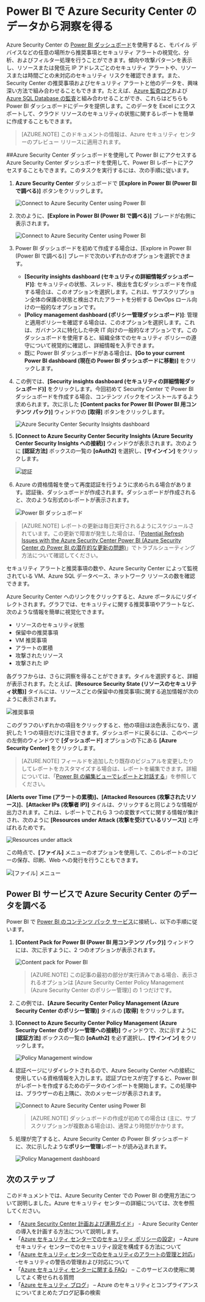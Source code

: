 <properties
   pageTitle="Power BI で Azure Security Center のデータから洞察を得る | Microsoft Azure"
   description="Azure Security Center の Power BI コンテンツ パックを使用すると、レポート用に作成されたデータセットに基づいて、セキュリティ アラート、推奨事項、攻撃されたリソース、および傾向を簡単に見つけることができます。"
   services="security-center"
   documentationCenter="na"
   authors="YuriDio"
   manager="swadhwa"
   editor=""/>

<tags
   ms.service="security-center"
   ms.devlang="na"
   ms.topic="hero-article"
   ms.tgt_pltfrm="na"
   ms.workload="na"
   ms.date="07/08/2016"
   ms.author="yurid"/>

# Power BI で Azure Security Center のデータから洞察を得る
Azure Security Center の [Power BI ダッシュボード](http://aka.ms/azure-security-center-power-bi)を使用すると、モバイル デバイスなどの任意の場所から推奨事項とセキュリティ アラートの視覚化、分析、およびフィルター処理を行うことができます。傾向や攻撃パターンを表示し、リソースまたは発信元 IP アドレスごとのセキュリティ アラートや、リソースまたは時間ごとの未対応のセキュリティ リスクを確認できます。また、Security Center の推奨事項およびセキュリティ アラートと他のデータを、興味深い方法で組み合わせることもできます。たとえば、[Azure 監査ログ](https://powerbi.microsoft.com/blog/monitor-azure-audit-logs-with-power-bi/)および [Azure SQL Database の監査](https://powerbi.microsoft.com/blog/monitor-your-azure-sql-database-auditing-activity-with-power-bi/)と組み合わせることができ、これらはどちらも Power BI ダッシュボードにデータを提供します。このデータを Excel にエクスポートして、クラウド リソースのセキュリティの状態に関するレポートを簡単に作成することもできます。

> [AZURE.NOTE] このドキュメントの情報は、Azure セキュリティ センターのプレビュー リリースに適用されます。


##Azure Security Center ダッシュボードを使用して Power BI にアクセスする
Azure Security Center ダッシュボードを使用して、Power BI レポートにアクセスすることもできます。このタスクを実行するには、次の手順に従います。

1. **Azure Security Center** ダッシュボードで **[Explore in Power BI (Power BI で調べる)]** ボタンをクリックします。

	![Connect to Azure Security Center using Power BI](./media/security-center-powerbi/security-center-powerbi-fig1-new1.png)

2. 次のように、**[Explore in Power BI (Power BI で調べる)]** ブレードが右側に表示されます。

	![Connect to Azure Security Center using Power BI](./media/security-center-powerbi/security-center-powerbi-fig1-new2.png)

3. Power BI ダッシュボードを初めて作成する場合は、[Explore in Power BI (Power BI で調べる)] ブレードで次のいずれかのオプションを選択できます。

	- **[Security insights dashboard (セキュリティの詳細情報ダッシュボード)]**: セキュリティの状態、スレッド、検出を含むダッシュボードを作成する場合は、このオプションを選択します。これは、サブスクリプション全体の保護の状態と検出されたアラートを分析する DevOps ロール向けの一般的なオプションです。
	- **[Policy management dashboard (ポリシー管理ダッシュボード)]**: 管理と適用ポリシーを確認する場合は、このオプションを選択します。これは、ガバナンスに特化した中央 IT 向けの一般的なオプションです。このダッシュボードを使用すると、組織全体でのセキュリティ ポリシーの遵守について視覚的に確認し、詳細情報を入手できます。
	- 既に Power BI ダッシュボードがある場合は、**[Go to your current Power BI dashboard (現在の Power BI ダッシュボードに移動)]** をクリックします。

4. この例では、**[Security insights dashboard (セキュリティの詳細情報ダッシュボード)]** をクリックします。今回初めて Security Center で Power BI ダッシュボードを作成する場合、コンテンツ パックをインストールするよう求められます。次に示した **[Content packs for Power BI (Power BI 用コンテンツ パック)]** ウィンドウの **[取得]** ボタンをクリックします。

	![Azure Security Center Security Insights dashboard](./media/security-center-powerbi/security-center-powerbi-fig1-new3.png)

5. **[Connect to Azure Security Center Security Insights (Azure Security Center Security Insights への接続)]** ウィンドウが表示されます。次のように **[認証方法]** ボックスの一覧の **[oAuth2]** を選択し、**[サインイン]** をクリックします。
	
	![認証](./media/security-center-powerbi/security-center-powerbi-fig1-new4.png)

6. Azure の資格情報を使って再度認証を行うように求められる場合があります。認証後、ダッシュボードが作成されます。ダッシュボードが作成されると、次のような形式のレポートが表示されます。

	![Power BI ダッシュボード](./media/security-center-powerbi/security-center-powerbi-fig1-new5.png)


> [AZURE.NOTE] レポートの更新は毎日実行されるようにスケジュールされています。この更新で障害が発生した場合は、「[Potential Refresh Issues with the Azure Security Center Power BI (Azure Security Center の Power BI の潜在的な更新の問題)](https://blogs.msdn.microsoft.com/azuresecurity/2016/04/07/azure-security-center-power-bi-refresh-fails/)」でトラブルシューティング方法について確認してください。

セキュリティ アラートと推奨事項の数や、Azure Security Center によって監視されている VM、Azure SQL データベース、ネットワーク リソースの数を確認できます。

Azure Security Center へのリンクをクリックすると、Azure ポータルにリダイレクトされます。グラフでは、セキュリティに関する推奨事項やアラートなど、次のような情報を簡単に視覚化できます。

- リソースのセキュリティ状態
- 保留中の推奨事項
- VM 推奨事項
- アラートの累積
- 攻撃されたリソース
- 攻撃された IP

各グラフからは、さらに洞察を得ることができます。タイルを選択すると、詳細が表示されます。たとえば、**[Resource Security State (リソースのセキュリティ状態)]** タイルには、リソースごとの保留中の推奨事項に関する追加情報が次のように表示されます。

![推奨事項](./media/security-center-powerbi/security-center-powerbi-fig1-new6.png)

このグラフのいずれかの項目をクリックすると、他の項目は淡色表示になり、選択した 1 つの項目だけに注目できます。ダッシュボードに戻るには、このページの左側のウィンドウで **[ダッシュボード]** オプションの下にある **[Azure Security Center]** をクリックします。

> [AZURE.NOTE] フィールドを追加したり既存のビジュアルを変更したりしてレポートをカスタマイズする場合は、レポートを編集できます。詳細については、「[Power BI の編集ビューでレポートと対話する](https://powerbi.microsoft.com/documentation/powerbi-service-interact-with-a-report-in-editing-view/)」を参照してください。

**[Alerts over Time (アラートの累積)]、[Attacked Resources (攻撃されたリソース)]**、**[Attacker IPs (攻撃者 IP)]** タイルは、クリックすると同じような情報が出力されます。これは、レポートでこれら 3 つの変数すべてに関する情報が集計され、次のように **[Resources under Attack (攻撃を受けているリソース)]** と呼ばれるためです。

![Resources under attack](./media/security-center-powerbi/security-center-powerbi-fig1-new7.png)

この時点で、**[ファイル]** メニューのオプションを使用して、このレポートのコピーの保存、印刷、Web への発行を行うこともできます。

![[ファイル] メニュー](./media/security-center-powerbi/security-center-powerbi-fig8.png)

## Power BI サービスで Azure Security Center のデータを調べる

Power BI で [Power BI のコンテンツ パック サービス](https://msit.powerbi.com/groups/me/getdata/services)に接続し、以下の手順に従います。

1. **[Content Pack for Power BI (Power BI 用コンテンツ パック)]** ウィンドウには、次に示すように、2 つのオプションが表示されます。

	![Content pack for Power BI](./media/security-center-powerbi/security-center-powerbi-fig1-new.png)

	>[AZURE.NOTE] この記事の最初の部分が実行済みである場合、表示されるオプションは [Azure Security Center Policy Management (Azure Security Center のポリシー管理)] の 1 つだけです。

2. この例では、**[Azure Security Center Policy Management (Azure Security Center のポリシー管理)]** タイルの **[取得]** をクリックします。

3. **[Connect to Azure Security Center Policy Management (Azure Security Center のポリシー管理への接続)]** ウィンドウで、次に示すように **[認証方法]** ボックスの一覧の **[oAuth2]** を必ず選択し、**[サインイン]** をクリックします。

	![Policy Management window](./media/security-center-powerbi/security-center-powerbi-fig1-new8.png)

4. 認証ページにリダイレクトされるので、Azure Security Center への接続に使用している資格情報を入力します。認証プロセスが完了すると、Power BI がレポートを作成するためのデータのインポートを開始します。この処理中は、ブラウザーの右上隅に、次のメッセージが表示されます。

	![Connect to Azure Security Center using Power BI](./media/security-center-powerbi/security-center-powerbi-fig4.png)

	>[AZURE.NOTE] ダッシュボードの作成が初めての場合は (主に、サブスクリプションが複数ある場合は)、通常より時間がかかります。

5. 処理が完了すると、Azure Security Center の Power BI ダッシュボードに、次に示したような**ポリシー管理**レポートが読み込まれます。

	![Policy Management dashboard](./media/security-center-powerbi/security-center-powerbi-fig1-new9.png)

## 次のステップ
このドキュメントでは、Azure Security Center での Power BI の使用方法について説明しました。Azure セキュリティ センターの詳細については、次を参照してください。

- 「[Azure Security Center 計画および運用ガイド](security-center-planning-and-operations-guide.md)」 - Azure Security Center の導入を計画する方法について説明します。
- 「[Azure セキュリティ センターでのセキュリティ ポリシーの設定](security-center-policies.md)」 – Azure セキュリティ センターでのセキュリティ設定を構成する方法について
- 「[Azure セキュリティ センターでのセキュリティのアラートの管理と対応](security-center-managing-and-responding-alerts.md)」 -セキュリティの警告の管理および対応について
- 「[Azure セキュリティ センターに関する FAQ](security-center-faq.md)」 – このサービスの使用に関してよく寄せられる質問
- 「[Azure セキュリティ ブログ](http://blogs.msdn.com/b/azuresecurity/)」 – Azure のセキュリティとコンプライアンスについてまとめたブログ記事の検索

<!---HONumber=AcomDC_0713_2016-->